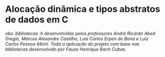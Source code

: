# Alocação dinâmica e tipos abstratos de dados em C

*obs: bibliotecas .h desenvolvidas pelos professores André Ricardo Abed Gregio, Marcos Alexandre Castilho, Luis Carlos Erpen de Bona e Luiz Carlos Pessoa Albini. Toda a aplicação do projeto com base nas bibliotecas desenvolvido por Fauze Henrique Bach Cubas.*
